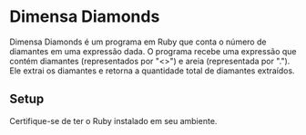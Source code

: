 <h1>Dimensa Diamonds</h1>

Dimensa Diamonds é um programa em Ruby que conta o número de diamantes em uma expressão dada.
O programa recebe uma expressão que contém diamantes (representados por "<>") e areia (representada por "."). Ele extrai os diamantes e retorna a quantidade total de diamantes extraídos.

<h2> Setup </h2>

Certifique-se de ter o Ruby instalado em seu ambiente.

